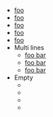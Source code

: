 
- [
   foo
   ](/url)
- [
     foo 
   ](/url)
- [
    foo
  ](/url)
- [
   foo
    ](/url)
- [
    foo
   ](/url)
- Multi lines
  - [
     foo
      bar
     ](/url)
  - [
       foo
      bar 
     ](/url)
  - [
      foo
      bar
    ](/url)
- Empty
  - [
     ](/url)
  - [
       ](/url)
  - [
                 ](/url)
  - [
      ](/url)
